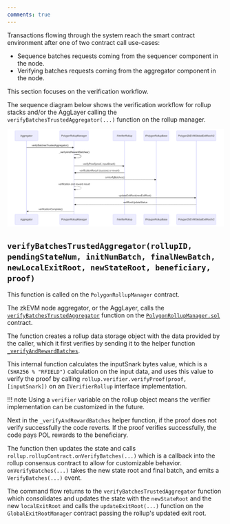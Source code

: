 ```yaml
---
comments: true
---
```


Transactions flowing through the system reach the smart contract environment after one of two contract call use-cases:

- Sequence batches requests coming from the sequencer component in the node.
- Verifying batches requests coming from the aggregator component in the node.

This section focuses on the verification workflow. 

The sequence diagram below shows the verification workflow for rollup stacks and/or the AggLayer calling the `verifyBatchesTrustedAggregator(...)` function on the rollup manager.

![Polygon Solidity consensus verification flow](../../../../img/cdk/high-level-architecture/verification-flow.png)

## `verifyBatchesTrustedAggregator(rollupID, pendingStateNum, initNumBatch, finalNewBatch, newLocalExitRoot, newStateRoot, beneficiary, proof)`

This function is called on the `PolygonRollupManager` contract.

The zkEVM node aggregator, or the AggLayer, calls the [`verifyBatchesTrustedAggregator`](https://github.com/0xPolygonHermez/zkevm-contracts/blob/b2a62e6af5738366e7494e8312184b1d6fdf287c/contracts/v2/PolygonRollupManager.sol#L921) function on the [`PolygonRollupManager.sol`](https://github.com/0xPolygonHermez/zkevm-contracts/blob/feature/etrog/contracts/v2/PolygonRollupManager.sol) contract.

The function creates a rollup data storage object with the data provided by the caller, which it first verifies by sending it to the helper function [`_verifyAndRewardBatches`](https://github.com/0xPolygonHermez/zkevm-contracts/blob/b2a62e6af5738366e7494e8312184b1d6fdf287c/contracts/v2/PolygonRollupManager.sol#L977). 

This internal function calculates the inputSnark bytes value, which is a `(SHA256 % "RFIELD")` calculation on the input data, and uses this value to verify the proof by calling `rollup.verifier.verifyProof(proof, [inputSnark])` on an `IVerifierRollup` interface implementation. 

!!! note
    Using a `verifier` variable on the rollup object means the verifier implementation can be customized in the future.

Next in the `_verifyAndRewardBatches` helper function, if the proof does not verify successfully the code reverts. If the proof verifies successfully, the code pays POL rewards to the beneficiary. 

The function then updates the state and calls `rollup.rollupContract.onVerifyBatches(...)` which is a callback into the rollup consensus contract to allow for customizable behavior. `onVerifyBatches(...)` takes the new state root and final batch, and emits a `VerifyBatches(...)` event.

The command flow returns to the `verifyBatchesTrustedAggregator` function which consolidates and updates the state with the `newStateRoot` and the new `localExitRoot` and calls the `updateExitRoot(...)` function on the `GlobalExitRootManager` contract passing the rollup's updated exit root.
